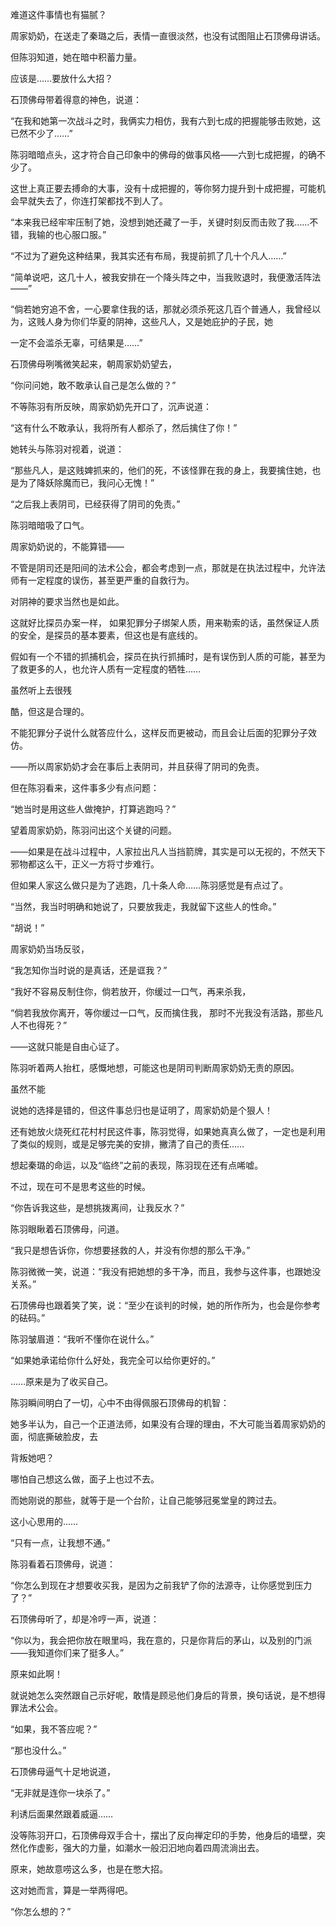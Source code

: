 难道这件事情也有猫腻？

周家奶奶，在送走了秦璐之后，表情一直很淡然，也没有试图阻止石顶佛母讲话。

但陈羽知道，她在暗中积蓄力量。

应该是……要放什么大招？

石顶佛母带着得意的神色，说道：

“在我和她第一次战斗之时，我俩实力相仿，我有六到七成的把握能够击败她，这已然不少了……”

陈羽暗暗点头，这才符合自己印象中的佛母的做事风格——六到七成把握，的确不少了。

这世上真正要去搏命的大事，没有十成把握的，等你努力提升到十成把握，可能机会早就失去了，你连打架都找不到人了。

“本来我已经牢牢压制了她，没想到她还藏了一手，关键时刻反而击败了我……不错，我输的也心服口服。”

“不过为了避免这种结果，我其实还有布局，我提前抓了几十个凡人……”

“简单说吧，这几十人，被我安排在一个降头阵之中，当我败退时，我便激活阵法——”

“倘若她穷追不舍，一心要拿住我的话，那就必须杀死这几百个普通人，我曾经以为，这贱人身为你们华夏的阴神，这些凡人，又是她庇护的子民，她

一定不会滥杀无辜，可结果是……”

石顶佛母咧嘴微笑起来，朝周家奶奶望去，

“你问问她，敢不敢承认自己是怎么做的？”

不等陈羽有所反映，周家奶奶先开口了，沉声说道：

“这有什么不敢承认，我将所有人都杀了，然后擒住了你！”

她转头与陈羽对视着，说道：

“那些凡人，是这贱婢抓来的，他们的死，不该怪罪在我的身上，我要擒住她，也是为了降妖除魔而已，我问心无愧！”

“之后我上表阴司，已经获得了阴司的免责。”

陈羽暗暗吸了口气。

周家奶奶说的，不能算错——

不管是阴司还是阳间的法术公会，都会考虑到一点，那就是在执法过程中，允许法师有一定程度的误伤，甚至更严重的自救行为。

对阴神的要求当然也是如此。

这就好比探员办案一样， 如果犯罪分子绑架人质，用来勒索的话，虽然保证人质的安全，是探员的基本要素，但这也是有底线的。

假如有一个不错的抓捕机会，探员在执行抓捕时，是有误伤到人质的可能，甚至为了救更多的人，也允许人质有一定程度的牺牲……

虽然听上去很残

酷，但这是合理的。

不能犯罪分子说什么就答应什么，这样反而更被动，而且会让后面的犯罪分子效仿。

——所以周家奶奶才会在事后上表阴司，并且获得了阴司的免责。

但在陈羽看来，这件事多少有点问题：

“她当时是用这些人做掩护，打算逃跑吗？”

望着周家奶奶，陈羽问出这个关键的问题。

——如果是在战斗过程中，人家拉出凡人当挡箭牌，其实是可以无视的，不然天下邪物都这么干，正义一方将寸步难行。

但如果人家这么做只是为了逃跑，几十条人命……陈羽感觉是有点过了。

“当然，我当时明确和她说了，只要放我走，我就留下这些人的性命。”

“胡说！”

周家奶奶当场反驳，

“我怎知你当时说的是真话，还是诓我？”

“我好不容易反制住你，倘若放开，你缓过一口气，再来杀我，

“倘若我放你离开，等你缓过一口气，反而擒住我， 那时不光我没有活路，那些凡人不也得死？”

——这就只能是自由心证了。

陈羽听着两人抬杠，感慨地想，可能这也是阴司判断周家奶奶无责的原因。

虽然不能

说她的选择是错的，但这件事总归也是证明了，周家奶奶是个狠人！

还有她放火烧死红花村村民这件事，陈羽觉得，如果她真真么做了，一定也是利用了类似的规则，或是足够完美的安排，撇清了自己的责任……

想起秦璐的命运，以及“临终”之前的表现，陈羽现在还有点唏嘘。

不过，现在可不是思考这些的时候。

“你告诉我这些，是想挑拨离间，让我反水？”

陈羽眼瞅着石顶佛母，问道。

“我只是想告诉你，你想要拯救的人，并没有你想的那么干净。”

陈羽微微一笑，说道：“我没有把她想的多干净，而且，我参与这件事，也跟她没关系。”

石顶佛母也跟着笑了笑，说：“至少在谈判的时候，她的所作所为，也会是你参考的砝码。”

陈羽皱眉道：“我听不懂你在说什么。”

“如果她承诺给你什么好处，我完全可以给你更好的。”

……原来是为了收买自己。

陈羽瞬间明白了一切，心中不由得佩服石顶佛母的机智：

她多半认为，自己一个正道法师，如果没有合理的理由，不大可能当着周家奶奶的面，彻底撕破脸皮，去

背叛她吧？

哪怕自己想这么做，面子上也过不去。

而她刚说的那些，就等于是一个台阶，让自己能够冠冕堂皇的跨过去。

这小心思用的……

“只有一点，让我想不通。”

陈羽看着石顶佛母，说道：

“你怎么到现在才想要收买我，是因为之前我铲了你的法源寺，让你感觉到压力了？”

石顶佛母听了，却是冷哼一声，说道：

“你以为，我会把你放在眼里吗，我在意的，只是你背后的茅山，以及别的门派——我知道你们来了挺多人。”

原来如此啊！

就说她怎么突然跟自己示好呢，敢情是顾忌他们身后的背景，换句话说，是不想得罪法术公会。

“如果，我不答应呢？”

“那也没什么。”

石顶佛母逼气十足地说道，

“无非就是连你一块杀了。”

利诱后面果然跟着威逼……

没等陈羽开口，石顶佛母双手合十，摆出了反向禅定印的手势，他身后的墙壁，突然化作虚影，强大的力量，如潮水一般汩汩地向着四周流淌出去。

原来，她故意唠这么多，也是在憋大招。

这对她而言，算是一举两得吧。

“你怎么想的？”
